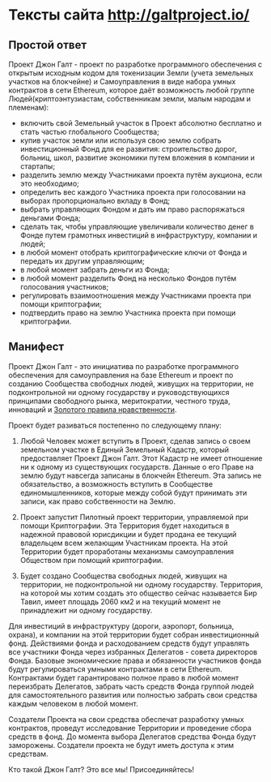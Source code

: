 # Тексты сайта http://galtproject.io/

## Простой ответ
Проект Джон Галт - проект по разработке программного обеспечения c открытым исходным кодом для токенизации Земли (учета земельных участков на блокчейне) и Cамоуправления в виде набора умных контрактов в сети Ethereum, которое даёт возможность любой группе Людей(криптоэнтузиастам, собственникам земли, малым народам и племенам):

- включить свой Земельный участок в Проект абсолютно бесплатно и стать частью глобального Сообщества;
- купив участок земли или используя свою землю собрать инвестиционный Фонд для ее развития: строительство дорог, больниц, школ, развитие экономики путем вложения в компании и стартапы;
- разделить землю между Участниками проекта путём аукциона, если это необходимо;
- определить вес каждого Участника проекта при голосовании на выборах пропорционально вкладу в Фонд;
- выбрать управляющих Фондом и дать им право распоряжаться деньгами Фонда;
- сделать так, чтобы управляющие увеличивали количество денег в Фонде путем грамотных инвестиций в инфраструктуру, компании и людей;
- в любой момент отобрать криптографические ключи от Фонда и передать их другим управляющим;
- в любой момент забрать деньги из Фонда;
- в любой момент разделить Фонд на несколько Фондов путём голосования участников;
- регулировать взаимоотношения между Участниками проекта при помощи криптографии;
- подтвердить право на землю Участника проекта при помощи криптографии.

## Манифест

Проект Джон Галт - это инициатива по разработке программного обеспечения для самоуправления на базе Ethereum и проект по созданию Cообщества свободных людей, живущих на территории, не подконтрольной ни одному государству и руководствующихся принципами свободного рынка, меритократии, честного труда, инноваций и [Золотого правила нравственности](https://ru.wikipedia.org/wiki/%D0%97%D0%BE%D0%BB%D0%BE%D1%82%D0%BE%D0%B5_%D0%BF%D1%80%D0%B0%D0%B2%D0%B8%D0%BB%D0%BE_%D0%BD%D1%80%D0%B0%D0%B2%D1%81%D1%82%D0%B2%D0%B5%D0%BD%D0%BD%D0%BE%D1%81%D1%82%D0%B8).

Проект будет разиваться постепенно по следующему плану:

1. Любой Человек может вступить в Проект, сделав запись о своем земельном участке в Единый Земельный Кадастр, который предоставляет Проект Джон Галт. Этот Кадастр не имеет отношение ни к одному из существующих государств. Данные о его Праве на землю будут навсегда записаны в блокчейн Ethereum. Эта запись не обязательство, а возможность вступить в Сообществе единомышленников, которые между собой будут принимать эти записи, как право собственности на Землю.

2. Проект запустит Пилотный проект территории, управляемой при помощи Криптографии. Эта Территория будет находиться в надежной правовой юрисдикции и будет продана ее текущий владельцем всем желающим Участникам проекта. На этой Территории будет проработаны механизмы самоуправления Обществом при помощий криптографии.

3. Будет создано Cообщества свободных людей, живущих на территории, не подконтрольной ни одному государству. Территория, на которой мы хотим создать это общество сейчас называется Бир Тавил, имеет площадь 2060 км2 и на текущий момент не принадлежит ни одному государству.

Для инвестиций в инфраструктуру (дороги, аэропорт, больница, охрана), и компании на этой территории будет собран инвестиционный фонд. Действиями фонда и расходованием средств будут управлять все участники Фонда через избранных Делегатов - совета директоров Фонда. Базовые экономические права и обязанности участников фонда будут регулироваться умными контрактами в сети Ethereum. Контрактами будет гарантировано полное право в любой момент переизбрать Делегатов, забрать часть средств Фонда группой людей для самостоятельного развития или полностью забрать свои средства каждым человеком в любой момент.

Создатели Проекта на свои средства обеспечат разработку умных контрактов, проведут исследование Территории и проведение сбора средств в фонд. До момента выбора Делегатов средства Фонда будут заморожены. Создатели проекта не будут иметь доступа к этим средствам.

Кто такой Джон Галт? Это все мы! Присоединяйтесь!
